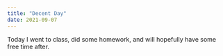 ```yaml
---
title: "Decent Day"
date: 2021-09-07
---
```

Today I went to class, did some homework, and will hopefully have some free time after.
